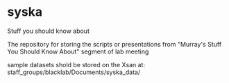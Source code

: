 # syska
Stuff you should know about

The repository for storing the scripts or presentations from "Murray's Stuff You Should Know About" segment of lab meeting

sample datasets shold be stored on the Xsan at: staff_groups/blacklab/Documents/syska_data/
